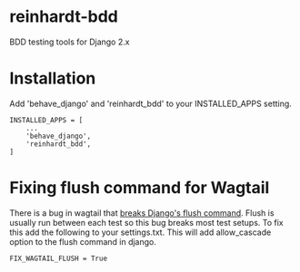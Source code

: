 # reinhardt-bdd
BDD testing tools for Django 2.x

# Installation
Add 'behave_django' and 'reinhardt_bdd' to your INSTALLED_APPS setting.

    INSTALLED_APPS = [
        ...
        'behave_django',
        'reinhardt_bdd',
    ]

# Fixing flush command for Wagtail

There is a bug in wagtail that [breaks Django's flush command](https://github.com/wagtail/wagtail/issues/1824). Flush is usually run between each test so this bug breaks most test setups. To fix this add the following to your settings.txt. This will add allow_cascade option to the flush command in django.

    FIX_WAGTAIL_FLUSH = True
